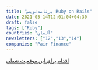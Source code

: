 ```yaml
---
title: "برنامه‌نویس Ruby on Rails"
date: 2021-05-14T12:01:04+04:30
draft: false
tags: ["Ruby"]
countries: "آلمان"
newsletters: ["12","13","14"]
companies: "Pair Finance"
---
```


[اقدام برای این موقعیت شغلی](https://boards.greenhouse.io/pairfinance/jobs/4060086003)
